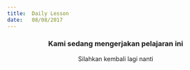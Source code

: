 ```yaml
---
title:  Daily Lesson
date:   08/08/2017
---
```


### <center>Kami sedang mengerjakan pelajaran ini</center>
<center>Silahkan kembali lagi nanti</center>